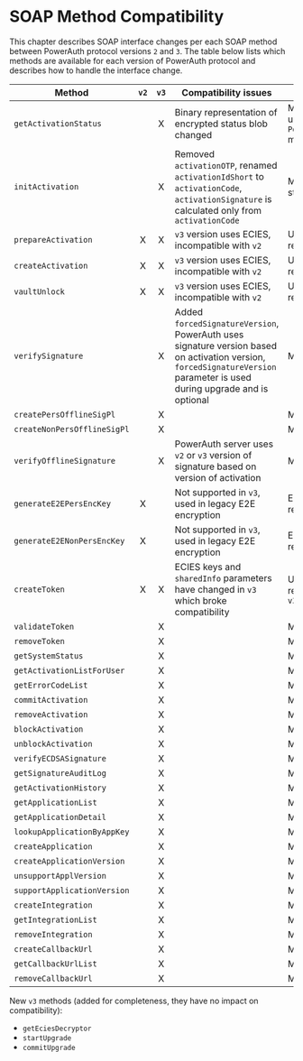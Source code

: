# SOAP Method Compatibility

This chapter describes SOAP interface changes per each SOAP method between PowerAuth protocol versions `2` and `3`. 
The table below lists which methods are available for each version of PowerAuth protocol and describes how to handle the interface change.

| Method                      | `v2` | `v3` | Compatibility issues | Migration notes |
| --------------------------- |:----:|:----:| -------------------- | --------------- |
| `getActivationStatus`       |      |  X   | Binary representation of encrypted status blob changed | Method moved to `v3`, use `v3` method, migrate to updated `PowerAuthServerActivation.encryptedStatusBlob` method, see [Status Blob Format](https://github.com/wultra/powerauth-crypto/blob/develop/docs/Activation-Status.md#status-blob-format) |
| `initActivation`            |      |  X   | Removed `activationOTP`, renamed `activationIdShort` to `activationCode`, `activationSignature` is calculated only from `activationCode` | Migrate to response with new activation code structure |
| `prepareActivation`         |  X   |  X   | `v3` version uses ECIES, incompatible with `v2`| Use either `v2` (will be deprecated in future release) or migrate to ECIES in `v3` | 
| `createActivation`          |  X   |  X   | `v3` version uses ECIES, incompatible with `v2`| Use either `v2` (will be deprecated in future release) or migrate to ECIES in `v3` |
| `vaultUnlock`               |  X   |  X   | `v3` version uses ECIES, incompatible with `v2`| Use either `v2` (will be deprecated in future release) or migrate to ECIES in `v3` |
| `verifySignature`           |      |  X   | Added `forcedSignatureVersion`, PowerAuth uses signature version based on activation version, `forcedSignatureVersion` parameter is used during upgrade and is optional | Method moved to `v3`, use `v3` method |
| `createPersOfflineSigPl`    |      |  X   |                      | Method moved to `v3`, use `v3` method   |
| `createNonPersOfflineSigPl` |      |  X   |                      | Method moved to `v3`, use `v3` method   |
| `verifyOfflineSignature`    |      |  X   | PowerAuth server uses `v2` or `v3` version of signature based on version of activation | Method moved to `v3`, use `v3` method   |
| `generateE2EPersEncKey`     |  X   |      | Not supported in `v3`, used in legacy E2E encryption | ECIES-based encryption should be used as replacement for legacy E2E encryption |
| `generateE2ENonPersEncKey`  |  X   |      | Not supported in `v3`, used in legacy E2E encryption | ECIES-based encryption should be used as replacement for legacy E2E encryption |
| `createToken`               |  X   |  X   | ECIES keys and `sharedInfo` parameters have changed in `v3` which broke compatibility | Use either `v2` (will be deprecated in future release) or migrate to new ECIES parameters in `v3` |
| `validateToken`             |      |  X   |                      | Method moved to `v3`, use `v3` method   |
| `removeToken`               |      |  X   |                      | Method moved to `v3`, use `v3` method   |
| `getSystemStatus`           |      |  X   |                      | Method moved to `v3`, use `v3` method   |
| `getActivationListForUser`  |      |  X   |                      | Method moved to `v3`, use `v3` method   |
| `getErrorCodeList`          |      |  X   |                      | Method moved to `v3`, use `v3` method   |
| `commitActivation`          |      |  X   |                      | Method moved to `v3`, use `v3` method   |
| `removeActivation`          |      |  X   |                      | Method moved to `v3`, use `v3` method   |
| `blockActivation`           |      |  X   |                      | Method moved to `v3`, use `v3` method   |
| `unblockActivation`         |      |  X   |                      | Method moved to `v3`, use `v3` method   |
| `verifyECDSASignature`      |      |  X   |                      | Method moved to `v3`, use `v3` method   |
| `getSignatureAuditLog`      |      |  X   |                      | Method moved to `v3`, use `v3` method   |
| `getActivationHistory`      |      |  X   |                      | Method moved to `v3`, use `v3` method   |
| `getApplicationList`        |      |  X   |                      | Method moved to `v3`, use `v3` method   |
| `getApplicationDetail`      |      |  X   |                      | Method moved to `v3`, use `v3` method   |
| `lookupApplicationByAppKey` |      |  X   |                      | Method moved to `v3`, use `v3` method   |
| `createApplication`         |      |  X   |                      | Method moved to `v3`, use `v3` method   |
| `createApplicationVersion`  |      |  X   |                      | Method moved to `v3`, use `v3` method   |
| `unsupportApplVersion`      |      |  X   |                      | Method moved to `v3`, use `v3` method   |
| `supportApplicationVersion` |      |  X   |                      | Method moved to `v3`, use `v3` method   |
| `createIntegration`         |      |  X   |                      | Method moved to `v3`, use `v3` method   |
| `getIntegrationList`        |      |  X   |                      | Method moved to `v3`, use `v3` method   |
| `removeIntegration`         |      |  X   |                      | Method moved to `v3`, use `v3` method   |
| `createCallbackUrl`         |      |  X   |                      | Method moved to `v3`, use `v3` method   |
| `getCallbackUrlList`        |      |  X   |                      | Method moved to `v3`, use `v3` method   |
| `removeCallbackUrl`         |      |  X   |                      | Method moved to `v3`, use `v3` method   |

New `v3` methods (added for completeness, they have no impact on compatibility):
- `getEciesDecryptor`
- `startUpgrade`
- `commitUpgrade`
